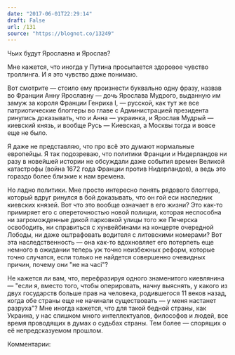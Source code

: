 ```yaml
---
date: "2017-06-01T22:29:14"
draft: False
url: /131
source: "https://blognot.co/13249"
---
```


Чьих будут Ярославна и Ярослав?

Мне кажется, что иногда у Путина просыпается здоровое чувство троллинга. И я это чувство даже понимаю.

Вот смотрите — стоило ему произнести буквально одну фразу, назвав во Франции Анну Ярославну — дочь Ярослава Мудрого, выданную им замуж за короля Франции Генриха I, — русской, как тут же все патриотические блоггеры во главе с Администрацией президента ринулись доказывать, что и Анна — украинка, и Ярослав Мудрый — киевский князь, и вообще Русь — Киевская, а Москвы тогда и вовсе еще не было.

Я даже не представляю, что про всё это думают нормальные европейцы. Я так подозреваю, что политики Франции и Нидерландов ни разу в новейшей истории не обсуждали даже события времен Великой катастрофы (война 1672 года Франции против Нидерландов), а ведь это гораздо более близкие к нам времена.

Но ладно политики. Мне просто интересно понять рядового блоггера, который вдруг ринулся в бой доказывать, что он гой еси наследник киевских князей. Вот что это вообще означает в его жизни? Это как-то примиряет его с опереточностью новой полиции, которая неспособна ни загроможденные дикой парковкой улицы того же Печерска освободить, ни справиться с хунвейбинами на концерте очередной Лободы, ни даже оштрафовать водителя с литовскими номерами? Вот эта наследственность — она как-то вдохновляет его потерпеть еще немного в ожидании теперь уж точно неизбежных реформ, которые точно случатся, если только не найдется совершенно очевидных причин, почему они "не на часі"?

Не кажется ли вам, что, перефразируя одного знаменитого киевлянина — "если я, вместо того, чтобы оперировать, начну выяснять, у какого из двух государств больше прав на человека, родившегося 11 веков назад, когда обе страны еще не начинали существовать — у меня настанет разруха"? Мне иногда кажется, что для такой бедной страны, как Украина, у нас слишком много интеллектуалов, философов и людей, все время проводящих в думах о судьбах страны. Тем более — спорящих о её непредсказуемом прошлом.

Комментарии:
